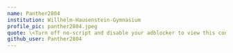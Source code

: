 ```yaml
---
name: Panther2804
institution: Willhelm-Hausenstein-Gymnasium
profile_pic: panther2804.jpeg
quote: \<Turn off no-script and disable your adblocker to view this content.\>
github_user: Panther2804
---
```

